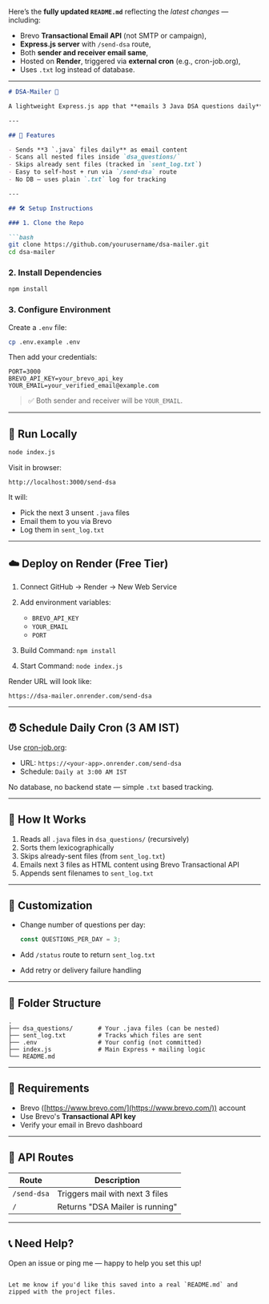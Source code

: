 Here’s the **fully updated `README.md`** reflecting the *latest changes* — including:

* Brevo **Transactional Email API** (not SMTP or campaign),
* **Express.js server** with `/send-dsa` route,
* Both **sender and receiver email same**,
* Hosted on **Render**, triggered via **external cron** (e.g., cron-job.org),
* Uses `.txt` log instead of database.

---

````markdown
# DSA-Mailer 📧

A lightweight Express.js app that **emails 3 Java DSA questions daily** using the Brevo (Sendinblue) Transactional Email API. Hosted for free on Render and triggered via external cron.

---

## 📁 Features

- Sends **3 `.java` files daily** as email content
- Scans all nested files inside `dsa_questions/`
- Skips already sent files (tracked in `sent_log.txt`)
- Easy to self-host + run via `/send-dsa` route
- No DB — uses plain `.txt` log for tracking

---

## 🛠 Setup Instructions

### 1. Clone the Repo

```bash
git clone https://github.com/yourusername/dsa-mailer.git
cd dsa-mailer
````

### 2. Install Dependencies

```bash
npm install
```

### 3. Configure Environment

Create a `.env` file:

```bash
cp .env.example .env
```

Then add your credentials:

```
PORT=3000
BREVO_API_KEY=your_brevo_api_key
YOUR_EMAIL=your_verified_email@example.com
```

> ✅ Both sender and receiver will be `YOUR_EMAIL`.

---

## 🚀 Run Locally

```bash
node index.js
```

Visit in browser:

```
http://localhost:3000/send-dsa
```

It will:

* Pick the next 3 unsent `.java` files
* Email them to you via Brevo
* Log them in `sent_log.txt`

---

## ☁️ Deploy on Render (Free Tier)

1. Connect GitHub → Render → New Web Service
2. Add environment variables:

   * `BREVO_API_KEY`
   * `YOUR_EMAIL`
   * `PORT`
3. Build Command: `npm install`
4. Start Command: `node index.js`

Render URL will look like:

```
https://dsa-mailer.onrender.com/send-dsa
```

---

## ⏰ Schedule Daily Cron (3 AM IST)

Use [cron-job.org](https://cron-job.org):

* URL: `https://<your-app>.onrender.com/send-dsa`
* Schedule: `Daily at 3:00 AM IST`

No database, no backend state — simple `.txt` based tracking.

---

## 📇 How It Works

1. Reads all `.java` files in `dsa_questions/` (recursively)
2. Sorts them lexicographically
3. Skips already-sent files (from `sent_log.txt`)
4. Emails next 3 files as HTML content using Brevo Transactional API
5. Appends sent filenames to `sent_log.txt`

---

## 🔧 Customization

* Change number of questions per day:

  ```js
  const QUESTIONS_PER_DAY = 3;
  ```
* Add `/status` route to return `sent_log.txt`
* Add retry or delivery failure handling

---

## 📂 Folder Structure

```
.
├── dsa_questions/       # Your .java files (can be nested)
├── sent_log.txt         # Tracks which files are sent
├── .env                 # Your config (not committed)
├── index.js             # Main Express + mailing logic
└── README.md
```

---

## 🔐 Requirements

* Brevo ([https://www.brevo.com/](https://www.brevo.com/)) account
* Use Brevo's **Transactional API key**
* Verify your email in Brevo dashboard

---

## 🧪 API Routes

| Route            | Description                     |
| ---------------- | ------------------------------- |
| `/send-dsa`      | Triggers mail with next 3 files |
| `/`              | Returns "DSA Mailer is running" |

---

## 📞 Need Help?

Open an issue or ping me — happy to help you set this up!

```

Let me know if you'd like this saved into a real `README.md` and zipped with the project files.
```
